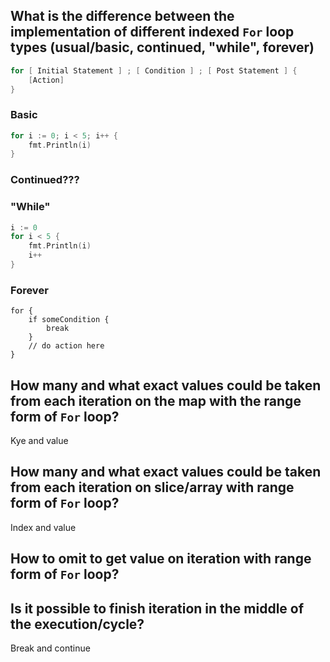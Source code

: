 ## What is the difference between the implementation of different indexed `For` loop types (usual/basic, continued, "while", forever)
```go
for [ Initial Statement ] ; [ Condition ] ; [ Post Statement ] {
    [Action]
}
```
### Basic
```go
for i := 0; i < 5; i++ {
	fmt.Println(i)
}
```
### Continued???
### "While"
```go
i := 0
for i < 5 {
	fmt.Println(i)
	i++
}
```
### Forever
```
for {
	if someCondition {
		break
	}
	// do action here
}
```
## How many and what exact values could be taken from each iteration on the map with the range form of `For` loop?
Kye and value
## How many and what exact values could be taken from each iteration on slice/array with range form of `For` loop?
Index and value
## How to omit to get value on iteration with range form of `For` loop?
## Is it possible to finish iteration in the middle of the execution/cycle?
Break and continue